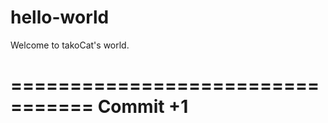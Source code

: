 # hello-world
Welcome to takoCat's world.

=================================
        Commit +1
=================================
